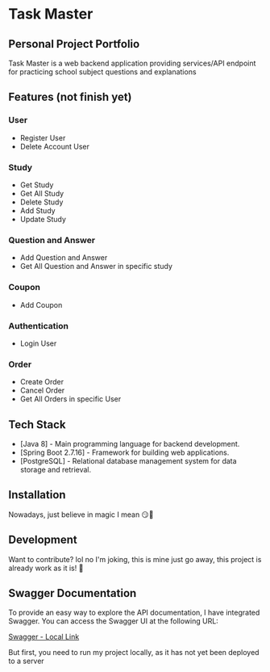 # Task Master
## Personal Project Portfolio

Task Master is a web backend application providing services/API endpoint for practicing school subject questions and explanations

## Features (not finish yet)

### User
- Register User
- Delete Account User

### Study
- Get Study
- Get All Study
- Delete Study
- Add Study
- Update Study

### Question and Answer
- Add Question and Answer
- Get All Question and Answer in specific study

### Coupon
- Add Coupon

### Authentication
- Login User

### Order
- Create Order
- Cancel Order
- Get All Orders in specific User

  
## Tech Stack

- [Java 8] - Main programming language for backend development.
- [Spring Boot 2.7.16] - Framework for building web applications.
- [PostgreSQL] - Relational database management system for data storage and retrieval.

## Installation

Nowadays, just believe in magic I mean 😏🌠

## Development

Want to contribute? lol no I'm joking, this is mine just go away, this project is already work as it is! 🤣

## Swagger Documentation

To provide an easy way to explore the API documentation, I have integrated Swagger. You can access the Swagger UI at the following URL:

[Swagger - Local Link](http://localhost:8080/swagger-ui/index.html#/)

But first, you need to run my project locally, as it has not yet been deployed to a server
